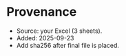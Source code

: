 # Provenance

- Source: your Excel (3 sheets).
- Added: 2025-09-23
- Add sha256 after final file is placed.
